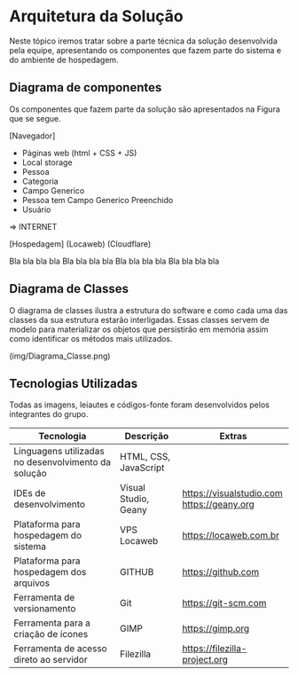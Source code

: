 # Arquitetura da Solução

Neste tópico iremos tratar sobre a parte técnica da solução desenvolvida pela equipe, apresentando os componentes que fazem parte do sistema e do ambiente de hospedagem.

## Diagrama de componentes

Os componentes que fazem parte da solução são apresentados na Figura que se segue.

[Navegador]
 - Páginas web (html + CSS + JS)
 - Local storage
  - Pessoa
  - Categoria
  - Campo Generico
  - Pessoa tem Campo Generico Preenchido
  - Usuário
  
  => INTERNET

[Hospedagem] 
 (Locaweb)
 (Cloudflare)

Bla bla bla bla Bla bla bla bla Bla bla bla bla Bla bla bla bla 


## Diagrama de Classes

O diagrama de classes ilustra a estrutura do software e como cada uma das classes da sua estrutura estarão interligadas. Essas classes servem de modelo para materializar os objetos que persistirão em memória assim como identificar os métodos mais utilizados.

(img/Diagrama_Classe.png)

## Tecnologias Utilizadas

Todas as imagens, leiautes e códigos-fonte foram desenvolvidos pelos integrantes do grupo.

| Tecnologia | Descrição | Extras |
| --- | --- | --- | 
| Linguagens utilizadas no desenvolvimento da solução | HTML, CSS, JavaScript | |
| IDEs de desenvolvimento | Visual Studio, Geany | https://visualstudio.com <BR> https://geany.org | 
| Plataforma para hospedagem do sistema | VPS Locaweb | https://locaweb.com.br | 
| Plataforma para hospedagem dos arquivos | GITHUB | https://github.com | 
| Ferramenta de versionamento | Git | https://git-scm.com | 
| Ferramenta para a criação de ícones | GIMP | https://gimp.org |
| Ferramenta de acesso direto ao servidor | Filezilla | https://filezilla-project.org | 


